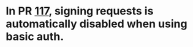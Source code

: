 # In PR [117](https://github.com/opensearch-project/terraform-provider-opensearch/pull/117), signing requests is automatically disabled when using basic auth.